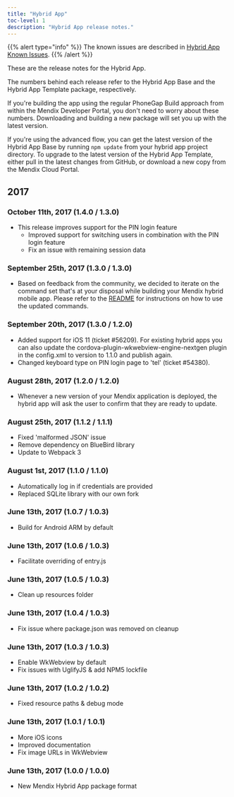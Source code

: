 ```yaml
---
title: "Hybrid App"
toc-level: 1
description: "Hybrid App release notes."
---
```


{{% alert type="info" %}}
The known issues are described in [Hybrid App Known Issues](hybrid-app-known-issues).
{{% /alert %}}

These are the release notes for the Hybrid App.

The numbers behind each release refer to the Hybrid App Base and the Hybrid App Template package, respectively.

If you're building the app using the regular PhoneGap Build approach from within the Mendix Developer Portal, you don't need to worry about these numbers. Downloading and building a new package will set you up with the latest version.

If you're using the advanced flow, you can get the latest version of the Hybrid App Base by running `npm update` from your hybrid app project directory. To upgrade to the latest version of the Hybrid App Template, either pull in the latest changes from GitHub, or download a new copy from the Mendix Cloud Portal.

## 2017

### October 11th, 2017 (1.4.0 / 1.3.0)

* This release improves support for the PIN login feature
  * Improved support for switching users in combination with the PIN login feature
  * Fix an issue with remaining session data

### September 25th, 2017 (1.3.0 / 1.3.0)

* Based on feedback from the community, we decided to iterate on the command set that's at your disposal while building your Mendix hybrid mobile app. Please refer to the [README](https://github.com/mendix/hybrid-app-template/blob/master/README.md) for instructions on how to use the updated commands.

### September 20th, 2017 (1.3.0 / 1.2.0)

* Added support for iOS 11 (ticket #56209). For existing hybrid apps you can also update the cordova-plugin-wkwebview-engine-nextgen plugin in the config.xml to version to 1.1.0 and publish again.
* Changed keyboard type on PIN login page to 'tel' (ticket #54380).

### August 28th, 2017 (1.2.0 / 1.2.0)

* Whenever a new version of your Mendix application is deployed, the hybrid app will ask the user to confirm that they are ready to update.

### August 25th, 2017 (1.1.2 / 1.1.1)

* Fixed 'malformed JSON' issue
* Remove dependency on BlueBird library
* Update to Webpack 3

### August 1st, 2017 (1.1.0 / 1.1.0)

* Automatically log in if credentials are provided
* Replaced SQLite library with our own fork

### June 13th, 2017 (1.0.7 / 1.0.3)

* Build for Android ARM by default

### June 13th, 2017 (1.0.6 / 1.0.3)

* Facilitate overriding of entry.js

### June 13th, 2017 (1.0.5 / 1.0.3)

* Clean up resources folder

### June 13th, 2017 (1.0.4 / 1.0.3)

* Fix issue where package.json was removed on cleanup

### June 13th, 2017 (1.0.3 / 1.0.3)

* Enable WkWebview by default
* Fix issues with UglifyJS & add NPM5 lockfile

### June 13th, 2017 (1.0.2 / 1.0.2)

* Fixed resource paths & debug mode

### June 13th, 2017 (1.0.1 / 1.0.1)

* More iOS icons
* Improved documentation
* Fix image URLs in WkWebview

### June 13th, 2017 (1.0.0 / 1.0.0)

* New Mendix Hybrid App package format


